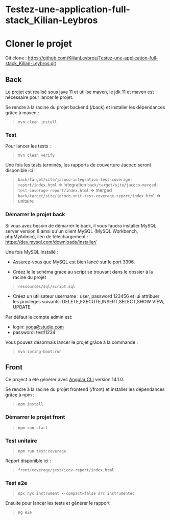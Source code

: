 # Testez-une-application-full-stack_Kilian-Leybros

# Cloner le projet

Git clone : https://github.com/KilianLeybros/Testez-une-application-full-stack_Kilian-Leybros.git

## Back

Le projet est réalisé sous java 11 et utilise maven, le jdk 11 et maven est nécessaire pour lancer le projet.

Se rendre à la racine du projet backend (/back) et installer les dépendances grâce à maven :

> `mvn clean install`

### Test

Pour lancer les tests :

> `mvn clean verify`

Une fois les tests terminés, les rapports de couverture Jacoco seront disponible ici :

> `back/target/site/jacoco-integration-test-coverage-report/index.html` => integration
> `back/target/site/jacoco-merged-test-coverage-report/index.html` => merged
> `back/target/site/jacoco-unit-test-coverage-report/index.html` => unitaire

### Démarrer le projet back

Si vous avez besoin de démarrer le back, il vous faudra installer MySQL server version 8 ainsi qu'un client MySQL (MySQL Workbench, phpMyAdmin),
lien de téléchargement : https://dev.mysql.com/downloads/installer/

Une fois MySQL installé :

- Assurez-vous que MySQL est bien lancé sur le port 3306.

- Créez le le schéma grace au script se trouvant dans le dossier à la racine du projet

> `ressources/sql/script.sql`

- Créez un utilisateur username : user, password 123456 et lui attribuer les priviléges suivants: DELETE,EXECUTE,INSERT,SELECT,SHOW VIEW, UPDATE

Par défaut le compte admin est:

- login: yoga@studio.com
- password: test!1234

Vous pouvez désormais lancer le projet grâce à la commande :

> `mvn spring-boot:run`

## Front

Ce project a été générer avec [Angular CLI](https://github.com/angular/angular-cli) version 14.1.0.

Se rendre à la racine du projet frontend (/front) et installer les dépendances grâce à npm :

> `npm install`

### Démarrer le projet front

> `npm run start`

### Test unitaire

> `npm run test:coverage`

Report disponible ici :

> `front/coverage/jest/icov-report/index.html`

### Test e2e

> `npx nyc instrument --compact=false src instrumented`

Ensuite pour lancer les tests et générer le rapport

> `ng e2e`
